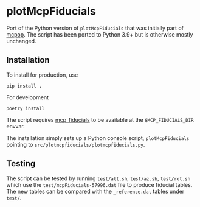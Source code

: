 # plotMcpFiducials

Port of the Python version of `plotMcpFiducials` that was initially part of [mcpop](https://github.com/sdss/mcpop/blob/main/bin/plotMcpFiducials). The script has been ported to Python 3.9+ but is otherwise mostly unchanged.

## Installation

To install for production, use

```console
pip install .
```

For development

```console
poetry install
```

The script requires [mcp_fiducials](https://github.com/sdss/mcp_fiducials) to be available at the `$MCP_FIDUCIALS_DIR` envvar.

The installation simply sets up a Python console script, `plotMcpFiducials` pointing to `src/plotmcpfiducials/plotmcpfiducials.py`.

## Testing

The script can be tested by running `test/alt.sh`, `test/az.sh`, `test/rot.sh` which use the `test/mcpFiducials-57996.dat` file to produce fiducial tables. The new tables can be compared with the `_reference.dat` tables under `test/`.
